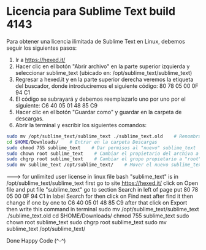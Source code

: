 # Licencia para Sublime Text build 4143

Para obtener una licencia ilimitada de Sublime Text en Linux, debemos seguir los siguientes pasos:

1. Ir a https://hexed.it/
2. Hacer clic en el botón "Abrir archivo" en la parte superior izquierda y seleccionar sublime_text (ubicado en: /opt/sublime_text/sublime_text)
3. Regresar a hexed.it y en la parte superior derecha veremos la etiqueta del buscador, donde introduciremos el siguiente código: 80 78 05 00 0F 94 C1
4. El código se subrayará y debemos reemplazarlo uno por uno por el siguiente: C6 40 05 01 48 85 C9
5. Hacer clic en el botón "Guardar como" y guardar en la carpeta de descargas.
6. Abrir la terminal y escribir los siguientes comandos:
```bash
sudo mv /opt/sublime_text/sublime_text ./sublime_text.old    # Renombrar sublime_text antiguo a sublime_text.old
cd $HOME/Downloads/    # Entrar en la carpeta Descargas
sudo chmod 755 sublime_text    # Dar permisos al "nuevo" sublime_text
sudo chown root sublime_text    # Cambiar el propietario del archivo a "root"
sudo chgrp root sublime_text    # Cambiar el grupo propietario a "root"
sudo mv sublime_text /opt/sublime_text/    # Mover el nuevo sublime_text al directorio original
```







---> for unlimited user license in linux
file bash "sublime_text" is in /opt/sublime_text/sublime_text
first go to site https://hexed.it/
click on Open file and put file "sublime_text"
go to section Search in left of page
put 80 78 05 00 0F 94 C1 in label Search for
then click on Find next
after find it then change if one by one to C6 40 05 01 48 85 C9
after that click on Export
then write this command in terminal
sudo mv /opt/sublime_text/sublime_text ./sublime_text.old cd $HOME/Downloads/ chmod 755 sublime_text sudo chown root sublime_text sudo chgrp root sublime_text sudo mv sublime_text /opt/sublime_text/

Done Happy Code (^-^)
